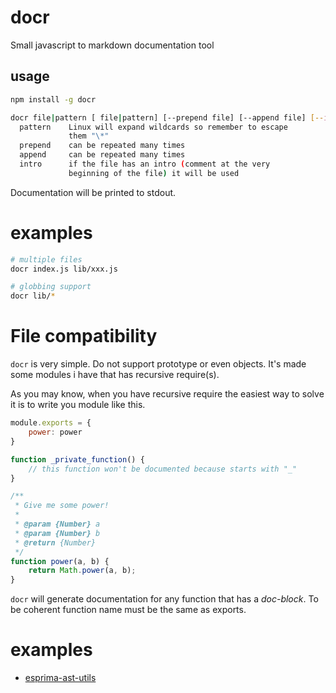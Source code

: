 # docr

Small javascript to markdown documentation tool


## usage

```bash
npm install -g docr

docr file|pattern [ file|pattern] [--prepend file] [--append file] [--intro]
  pattern    Linux will expand wildcards so remember to escape
             them "\*"
  prepend    can be repeated many times
  append     can be repeated many times
  intro      if the file has an intro (comment at the very
             beginning of the file) it will be used
```

Documentation will be printed to stdout.

# examples

```bash
# multiple files
docr index.js lib/xxx.js

# globbing support
docr lib/*
```

# File compatibility

`docr` is very simple. Do not support prototype or even objects. It's made some modules i have that has recursive require(s).


As you may know, when you have recursive require the easiest way to solve it is to write you module like this.

```js
module.exports = {
    power: power
}

function _private_function() {
    // this function won't be documented because starts with "_"
}

/**
 * Give me some power!
 *
 * @param {Number} a
 * @param {Number} b
 * @return {Number}
 */
function power(a, b) {
    return Math.power(a, b);
}
```

`docr` will generate documentation for any function that has a *doc-block*. To be coherent function name must be the same as exports.

# examples

* [esprima-ast-utils](https://github.com/llafuente/esprima-ast-utils)